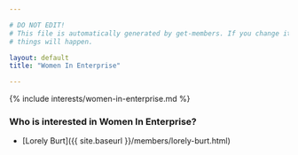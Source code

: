 ```yaml
---

# DO NOT EDIT!
# This file is automatically generated by get-members. If you change it, bad
# things will happen.

layout: default
title: "Women In Enterprise"

---
```


{% include interests/women-in-enterprise.md %}

### Who is interested in Women In Enterprise?


* [Lorely Burt]({{ site.baseurl }}/members/lorely-burt.html)
